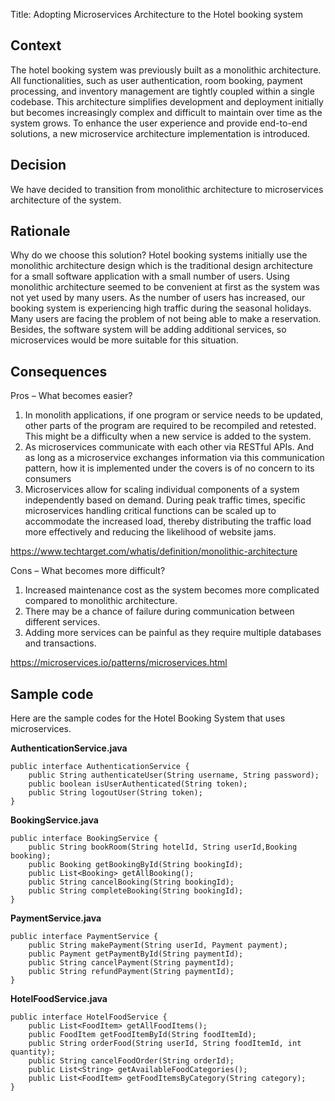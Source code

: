 Title: Adopting Microservices Architecture to the Hotel booking system 

## Context

The hotel booking system was previously built as a monolithic architecture. All functionalities, such as user authentication, room booking, payment processing, and inventory management are tightly coupled within a single codebase. This architecture simplifies development and deployment initially but becomes increasingly complex and difficult to maintain over time as the system grows. To enhance the user experience and provide end-to-end solutions, a new microservice architecture implementation is introduced.

## Decision

We have decided to transition from monolithic architecture to microservices architecture of the system.

## Rationale

Why do we choose this solution?
Hotel booking systems initially use the monolithic architecture design which is the traditional design architecture for a small software application with a small number of users. Using monolithic architecture seemed to be convenient at first as the system was not yet used by many users. As the number of users has increased, our booking system is experiencing high traffic during the seasonal holidays. Many users are facing the problem of not being able to make a reservation. Besides, the software system will be adding additional services, so microservices would be more suitable for this situation. 


## Consequences

Pros – What becomes easier? 
1.    In monolith applications, if one program or service needs to be updated, other parts of the program are required to be recompiled and retested. This might be a difficulty when a new service is added to the system. 
2.    As microservices communicate with each other via RESTful APIs. And as long as a microservice exchanges information via this communication pattern, how it is implemented under the covers is of no concern to its consumers 
3.    Microservices allow for scaling individual components of a system independently based on demand. During peak traffic times, specific microservices handling critical functions can be scaled up to accommodate the increased load, thereby distributing the traffic load more effectively and reducing the likelihood of website jams.
  
https://www.techtarget.com/whatis/definition/monolithic-architecture

Cons – What becomes more difficult?
1.    Increased maintenance cost as the system becomes more complicated compared to monolithic architecture. 
2.    There may be a chance of failure during communication between different services. 
3.    Adding more services can be painful as they require multiple databases and transactions.
  
https://microservices.io/patterns/microservices.html

## Sample code

Here are the sample codes for the Hotel Booking System that uses microservices. 

**AuthenticationService.java**
```
public interface AuthenticationService {
    public String authenticateUser(String username, String password);
    public boolean isUserAuthenticated(String token);
    public String logoutUser(String token);
}
```

**BookingService.java**
```
public interface BookingService {
    public String bookRoom(String hotelId, String userId,Booking booking);
    public Booking getBookingById(String bookingId);
    public List<Booking> getAllBooking();
    public String cancelBooking(String bookingId);
    public String completeBooking(String bookingId);
}
```

**PaymentService.java**
```
public interface PaymentService {
    public String makePayment(String userId, Payment payment);
    public Payment getPaymentById(String paymentId);
    public String cancelPayment(String paymentId);
    public String refundPayment(String paymentId);
}
```

**HotelFoodService.java**
```
public interface HotelFoodService {
    public List<FoodItem> getAllFoodItems();
    public FoodItem getFoodItemById(String foodItemId);
    public String orderFood(String userId, String foodItemId, int quantity);
    public String cancelFoodOrder(String orderId);
    public List<String> getAvailableFoodCategories();
    public List<FoodItem> getFoodItemsByCategory(String category);
}
```



